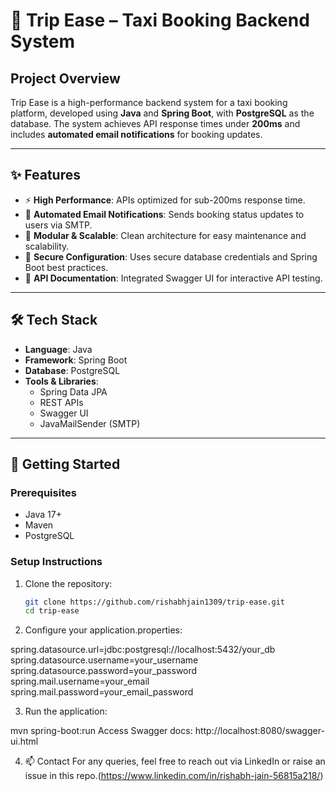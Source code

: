 # 🚕 Trip Ease – Taxi Booking Backend System

## Project Overview

Trip Ease is a high-performance backend system for a taxi booking platform, developed using **Java** and **Spring Boot**, with **PostgreSQL** as the database. The system achieves API response times under **200ms** and includes **automated email notifications** for booking updates.

---

## ✨ Features

- ⚡ **High Performance**: APIs optimized for sub-200ms response time.
- 📧 **Automated Email Notifications**: Sends booking status updates to users via SMTP.
- 🧩 **Modular & Scalable**: Clean architecture for easy maintenance and scalability.
- 🔐 **Secure Configuration**: Uses secure database credentials and Spring Boot best practices.
- 📄 **API Documentation**: Integrated Swagger UI for interactive API testing.

---

## 🛠️ Tech Stack

- **Language**: Java  
- **Framework**: Spring Boot  
- **Database**: PostgreSQL  
- **Tools & Libraries**:  
  - Spring Data JPA  
  - REST APIs  
  - Swagger UI  
  - JavaMailSender (SMTP)

---

## 🚀 Getting Started

### Prerequisites

- Java 17+
- Maven
- PostgreSQL

### Setup Instructions

1. Clone the repository:
   ```bash
   git clone https://github.com/rishabhjain1309/trip-ease.git
   cd trip-ease

2. Configure your application.properties:

spring.datasource.url=jdbc:postgresql://localhost:5432/your_db
spring.datasource.username=your_username
spring.datasource.password=your_password
spring.mail.username=your_email
spring.mail.password=your_email_password


3. Run the application:

mvn spring-boot:run
Access Swagger docs:
http://localhost:8080/swagger-ui.html

4. 📫 Contact
For any queries, feel free to reach out via LinkedIn or raise an issue in this repo.(https://www.linkedin.com/in/rishabh-jain-56815a218/)
